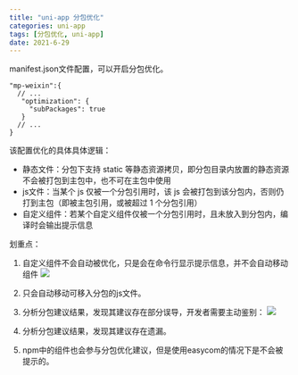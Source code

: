 ```yaml
---
title: "uni-app 分包优化"
categories: uni-app
tags: [分包优化, uni-app]
date: 2021-6-29
--- 
```


manifest.json文件配置，可以开启分包优化。
```
"mp-weixin":{
  // ...
   "optimization": {
     "subPackages": true
   }
  // ...
}
```

该配置优化的具体具体逻辑：

- 静态文件：分包下支持 static 等静态资源拷贝，即分包目录内放置的静态资源不会被打包到主包中，也不可在主包中使用
- js文件：当某个 js 仅被一个分包引用时，该 js 会被打包到该分包内，否则仍打到主包（即被主包引用，或被超过 1 个分包引用）
- 自定义组件：若某个自定义组件仅被一个分包引用时，且未放入到分包内，编译时会输出提示信息

划重点：
1. 自定义组件不会自动被优化，只是会在命令行显示提示信息，并不会自动移动组件
![](https://gitee.com/ndrkjvmkl/picture/raw/master/2021-8-7/1628306356264-image.png)

2. 只会自动移动可移入分包的js文件。
3. 分析分包建议结果，发现其建议存在部分误导，开发者需要主动鉴别：
![](https://gitee.com/ndrkjvmkl/picture/raw/master/2021-8-7/1628306408144-image.png)
4. 分析分包建议结果，发现其建议存在遗漏。
5. npm中的组件也会参与分包优化建议，但是使用easycom的情况下是不会被提示的。